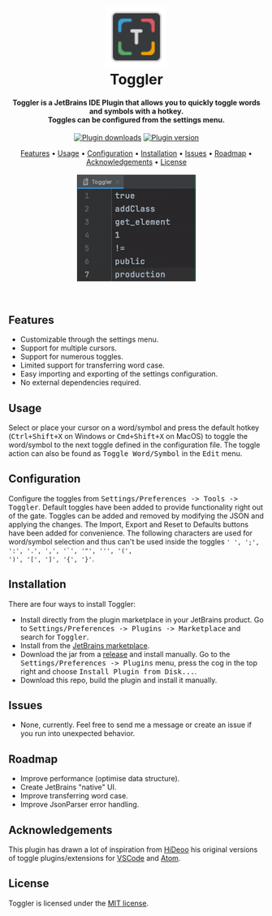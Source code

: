 <h1 align="center">
  <br>
  <a href="https://github.com/Noorts/Toggler"><img src="src/main/resources/META-INF/pluginIcon_dark.svg" width="120" height="120" alt="Toggler"></a>
  <br>
  Toggler
  <br>
</h1>
<h4 align="center">
  Toggler is a JetBrains IDE Plugin that allows you to quickly toggle words and symbols with a hotkey.<br>
  Toggles can be configured from the settings menu.
</h4>
<p align="center">
  <a href="https://plugins.jetbrains.com/plugin/16166-toggler"><img src="https://img.shields.io/jetbrains/plugin/d/16166" alt="Plugin downloads"></a>
  <a href="https://plugins.jetbrains.com/plugin/16166-toggler"><img src="https://img.shields.io/jetbrains/plugin/v/16166" alt="Plugin version"></a>
</p>
<p align="center">
  <a href="#features">Features</a> •
  <a href="#usage">Usage</a> •
  <a href="#configuration">Configuration</a> •
  <a href="#installation">Installation</a> •
  <a href="#issues">Issues</a> •
  <a href="#roadmap">Roadmap</a> •
  <a href="#acknowledgements">Acknowledgements</a> •
  <a href="#license">License</a>
  <br><br>
  <img src="TogglerUsage.gif" alt="Toggler Usage Example">
</p>
<br>

## Features
- Customizable through the settings menu.
- Support for multiple cursors.
- Support for numerous toggles.
- Limited support for transferring word case.
- Easy importing and exporting of the settings configuration.
- No external dependencies required.

## Usage
Select or place your cursor on a word/symbol and press the default hotkey
(<kbd>Ctrl+Shift+X</kbd> on Windows or <kbd>Cmd+Shift+X</kbd> on MacOS) to
toggle the word/symbol to the next toggle defined in the configuration file.
The toggle action can also be found as <kbd>Toggle Word/Symbol</kbd> in the <kbd>Edit</kbd> menu.

## Configuration
Configure the toggles from <kbd>Settings/Preferences -> Tools -> Toggler</kbd>. Default toggles have been added to provide functionality right out of the gate. Toggles can be added and removed by modifying the JSON and applying the changes. The Import, Export and Reset to Defaults buttons have been added for convenience. The following characters are used for word/symbol selection and thus can't be used inside the toggles <code>' ', ';', ':', '.', ',', '`', '"', ''', '(', ')', '[', ']', '{', '}'</code>.

## Installation
There are four ways to install Toggler:
- Install directly from the plugin marketplace in your JetBrains product. Go to <kbd>Settings/Preferences -> Plugins -> Marketplace</kbd> and search for <kbd>Toggler</kbd>.
- Install from the [JetBrains marketplace](https://plugins.jetbrains.com/plugin/16166-toggler).
- Download the jar from a [release](https://github.com/Noorts/Toggler/releases) and install manually.
Go to the <kbd>Settings/Preferences -> Plugins</kbd> menu, press the cog in the top right and choose <kbd>Install Plugin from Disk...</kbd>.
- Download this repo, build the plugin and install it manually.

## Issues
- None, currently. Feel free to send me a message or create an issue if you run into unexpected behavior. 

## Roadmap
- Improve performance (optimise data structure).
- Create JetBrains "native" UI.
- Improve transferring word case.
- Improve JsonParser error handling.

## Acknowledgements
This plugin has drawn a lot of inspiration from <a href="https://github.com/HiDeoo">HiDeoo</a> his
original versions of toggle plugins/extensions
for <a href="https://marketplace.visualstudio.com/items?itemName=hideoo.toggler">VSCode</a>
and <a href="https://atom.io/packages/toggler">Atom</a>.

## License
Toggler is licensed under the [MIT license](LICENSE.md).
